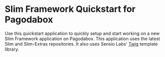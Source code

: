 # Slim Framework Quickstart for Pagodabox

Use this quickstart application to quickly setup and start working on a new Slim Framework application on Pagodabox. This application uses the latest Slim and Slim-Extras repositories. It also uses Sensio Labs' [Twig](http://twig.sensiolabs.org) template library.
